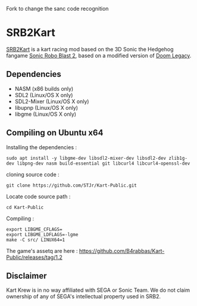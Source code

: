 Fork to change the sanc code recognition

# SRB2Kart

[SRB2Kart](https://srb2.org/mods/) is a kart racing mod based on the 3D Sonic the Hedgehog fangame [Sonic Robo Blast 2](https://srb2.org/), based on a modified version of [Doom Legacy](http://doomlegacy.sourceforge.net/).


## Dependencies
- NASM (x86 builds only)
- SDL2 (Linux/OS X only)
- SDL2-Mixer (Linux/OS X only)
- libupnp (Linux/OS X only)
- libgme (Linux/OS X only)

## Compiling on Ubuntu x64

Installing the dependencies :
```
sudo apt install -y libgme-dev libsdl2-mixer-dev libsdl2-dev zlib1g-dev libpng-dev nasm build-essential git libcurl4 libcurl4-openssl-dev
```

cloning source code :
```
git clone https://github.com/STJr/Kart-Public.git
```

Locate code source path : 
```
cd Kart-Public
```

Compiling : 
```
export LIBGME_CFLAGS=
export LIBGME_LDFLAGS=-lgme
make -C src/ LINUX64=1
```

The game's assetq are here : https://github.com/B4rabbas/Kart-Public/releases/tag/1.2




## Disclaimer
Kart Krew is in no way affiliated with SEGA or Sonic Team. We do not claim ownership of any of SEGA's intellectual property used in SRB2.

